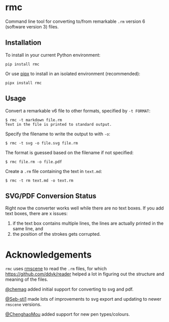 # rmc

Command line tool for converting to/from remarkable `.rm` version 6 (software version 3) files.

## Installation

To install in your current Python environment:

    pip install rmc
    
Or use [pipx](https://pypa.github.io/pipx/) to install in an isolated environment (recommended):

    pipx install rmc

## Usage

Convert a remarkable v6 file to other formats, specified by `-t FORMAT`:

    $ rmc -t markdown file.rm
    Text in the file is printed to standard output.

Specify the filename to write the output to with `-o`:

    $ rmc -t svg -o file.svg file.rm
    
The format is guessed based on the filename if not specified:
    
    $ rmc file.rm -o file.pdf

Create a `.rm` file containing the text in `text.md`:

    $ rmc -t rm text.md -o text.rm

## SVG/PDF Conversion Status

Right now the converter works well while there are no text boxes. If you add text boxes, there are x issues:

1. if the text box contains multiple lines, the lines are actually printed in the same line, and
2. the position of the strokes gets corrupted.

# Acknowledgements

`rmc` uses [rmscene](https://github.com/ricklupton/rmscene) to read the `.rm` files, for which https://github.com/ddvk/reader helped a lot in figuring out the structure and meaning of the files.

[@chemag](https://github.com/chemag) added initial support for converting to svg and pdf.

[@Seb-sti1](https://github.com/Seb-sti1) made lots of improvements to svg export and updating to newer `rmscene` versions.

[@ChenghaoMou](https://github.com/ChenghaoMou) added support for new pen types/colours.
